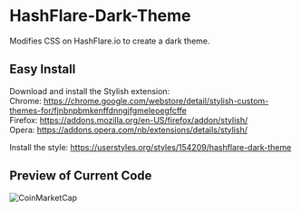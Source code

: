 # HashFlare-Dark-Theme
Modifies CSS on HashFlare.io to create a dark theme.

## Easy Install
Download and install the Stylish extension:  
Chrome: https://chrome.google.com/webstore/detail/stylish-custom-themes-for/fjnbnpbmkenffdnngjfgmeleoegfcffe  
Firefox: https://addons.mozilla.org/en-US/firefox/addon/stylish/  
Opera: https://addons.opera.com/nb/extensions/details/stylish/  

Install the style: https://userstyles.org/styles/154209/hashflare-dark-theme 

## Preview of Current Code
![CoinMarketCap](https://jaany.xyz/i/hashflare.png)
